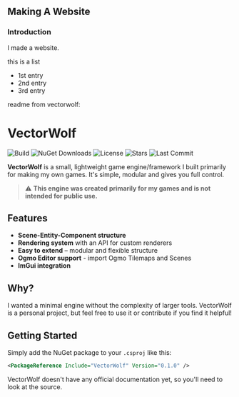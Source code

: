 ﻿## Making A Website

### Introduction

I made a website.

this is a list
- 1st entry
- 2nd entry
- 3rd entry


readme from vectorwolf:


# VectorWolf
![Build](https://github.com/cacticrown/VectorWolf/actions/workflows/dotnet.yml/badge.svg)
![NuGet Downloads](https://img.shields.io/nuget/dt/VectorWolf)
![License](https://img.shields.io/github/license/cacticrown/VectorWolf)
![Stars](https://img.shields.io/github/stars/cacticrown/VectorWolf)
![Last Commit](https://img.shields.io/github/last-commit/cacticrown/VectorWolf)

**VectorWolf** is a small, lightweight game engine/framework I built primarily for making my own games. It's simple, modular and gives you full control.
> ⚠️ **This engine was created primarily for my games and is not intended for public use.**

## Features

- **Scene-Entity-Component structure**  
- **Rendering system** with an API for custom renderers  
- **Easy to extend** – modular and flexible structure
- **Ogmo Editor support** - import Ogmo Tilemaps and Scenes
- **ImGui integration**

## Why?

I wanted a minimal engine without the complexity of larger tools. VectorWolf is a personal project, but feel free to use it or contribute if you find it helpful!

## Getting Started


Simply add the NuGet package to your `.csproj` like this:

```xml
<PackageReference Include="VectorWolf" Version="0.1.0" />
```
VectorWolf doesn't have any official documentation yet, so you'll need to look at the source.
